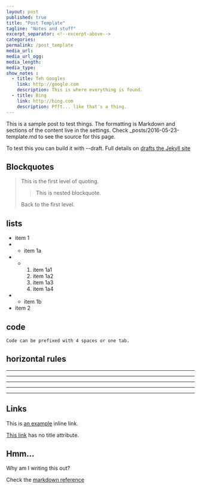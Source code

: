 ```yaml
---
layout: post
published: true
title: "Post Template"
tagline: "Notes and stuff"
excerpt_separator: <!--excerpt-above-->
categories: 
permalink: /post_template
media_url: 
media_url_ogg: 
media_length: 
media_type: 
show_notes :
  - title: Teh Googles
    link: http://google.com
    description: This is where everything is found.
  - title: Bing
    link: http://bing.com
    description: Pfft... like that's a thing.
---
```

This is a sample post to test things. The formatting is Markdown and sections of the content live in the settings.  Check _posts/2016-05-23-template.md to see the source for this page.

To test this you can build it with --draft.  Full details on [drafts the Jekyll site](https://jekyllrb.com/docs/drafts/)

<!--excerpt-above-->

## Blockquotes

> This is the first level of quoting.
>
> > This is nested blockquote.
>
> Back to the first level.

## lists

* item 1
* * item 1a
* * 1. item 1a1
    3. item 1a2
    6. item 1a3
    1. item 1a4
* * item 1b
* item 2

## code

    Code can be prefixed with 4 spaces or one tab.

## horizontal rules

---
* * *
- - -
-----------
*********

## Links

This is [an example](http://example.com/ "Title") inline link.

[This link](http://example.net/) has no title attribute.

## Hmm...

Why am I writing this out?

Check the [markdown reference](https://daringfireball.net/projects/markdown/syntax)
